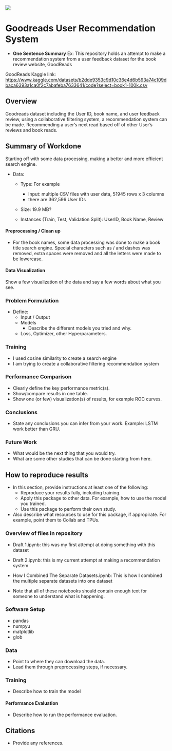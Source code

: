 ![](UTA-DataScience-Logo.png)

# Goodreads User Recommendation System

* **One Sentence Summary** Ex: This repository holds an attempt to make a recommendation system from a user feedback dataset for the book review website, GoodReads 

GoodReads Kaggle link:
https://www.kaggle.com/datasets/b2dde9353c9d10c36e4d6b593a74c109dbaca6393a1ca0f2c7abafeba7633641/code?select=book1-100k.csv



## Overview
Goodreads dataset including the User ID, book name, and user feedback review, using a collaborative filtering system, a recommendation system can be made. Recommending a user’s next read based off of other User’s reviews and book reads.


## Summary of Workdone

Starting off with some data processing, making a better and more efficient search engine. 

* Data:
  * Type: For example
    * Input: multiple CSV files with user data, 51945 rows x 3 columns
    * there are 362,596 User IDs

  * Size: 19.9 MB?
  * Instances (Train, Test, Validation Split): UserID, Book Name, Review

#### Preprocessing / Clean up

* For the book names, some data processing was done to make a book title search engine. Special characters such as / and dashes was removed, extra spaces were removed and all the letters were made to be lowercase. 

#### Data Visualization

Show a few visualization of the data and say a few words about what you see.

### Problem Formulation

* Define:
  * Input / Output
  * Models
    * Describe the different models you tried and why.
  * Loss, Optimizer, other Hyperparameters.

### Training
* I used cosine similarity to create a search engine
* I am trying to create a collaborative filtering recommendation system

### Performance Comparison

* Clearly define the key performance metric(s).
* Show/compare results in one table.
* Show one (or few) visualization(s) of results, for example ROC curves.

### Conclusions

* State any conclusions you can infer from your work. Example: LSTM work better than GRU.

### Future Work

* What would be the next thing that you would try.
* What are some other studies that can be done starting from here.

## How to reproduce results

* In this section, provide instructions at least one of the following:
   * Reproduce your results fully, including training.
   * Apply this package to other data. For example, how to use the model you trained.
   * Use this package to perform their own study.
* Also describe what resources to use for this package, if appropirate. For example, point them to Collab and TPUs.

### Overview of files in repository

* Draft 1.ipynb: this was my first attempt at doing something with this dataset
* Draft 2.ipynb: this is my current attempt at making a recommendation system
* How I Combined The Separate Datasets.ipynb: This is how I combined the multiple separate datasets into one dataset 

* Note that all of these notebooks should contain enough text for someone to understand what is happening.

### Software Setup
* pandas
* numpyu
* matplotlib
* glob

### Data

* Point to where they can download the data.
* Lead them through preprocessing steps, if necessary.

### Training

* Describe how to train the model

#### Performance Evaluation

* Describe how to run the performance evaluation.


## Citations

* Provide any references.







